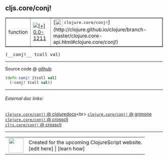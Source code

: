 ## cljs.core/conj!



 <table border="1">
<tr>
<td>function</td>
<td><a href="https://github.com/cljsinfo/cljs-api-docs/tree/0.0-1211"><img valign="middle" alt="[+] 0.0-1211" title="Added in 0.0-1211" src="https://img.shields.io/badge/+-0.0--1211-lightgrey.svg"></a> </td>
<td>
[<img height="24px" valign="middle" src="http://i.imgur.com/1GjPKvB.png"> <samp>clojure.core/conj!</samp>](http://clojure.github.io/clojure/branch-master/clojure.core-api.html#clojure.core/conj!)
</td>
</tr>
</table>


 <samp>
(__conj!__ tcoll val)<br>
</samp>

---







Source code @ [github](https://github.com/clojure/clojurescript/blob/r2069/src/cljs/cljs/core.cljs#L2468-L2469):

```clj
(defn conj! [tcoll val]
  (-conj! tcoll val))
```

<!--
Repo - tag - source tree - lines:

 <pre>
clojurescript @ r2069
└── src
    └── cljs
        └── cljs
            └── <ins>[core.cljs:2468-2469](https://github.com/clojure/clojurescript/blob/r2069/src/cljs/cljs/core.cljs#L2468-L2469)</ins>
</pre>

-->

---



###### External doc links:

[`clojure.core/conj!` @ clojuredocs](http://clojuredocs.org/clojure.core/conj!)<br>
[`clojure.core/conj!` @ grimoire](http://conj.io/store/v1/org.clojure/clojure/1.7.0-beta3/clj/clojure.core/conj%21/)<br>
[`clojure.core/conj!` @ crossclj](http://crossclj.info/fun/clojure.core/conj%21.html)<br>
[`cljs.core/conj!` @ crossclj](http://crossclj.info/fun/cljs.core.cljs/conj%21.html)<br>

---

 <table>
<tr><td>
<img valign="middle" align="right" width="48px" src="http://i.imgur.com/Hi20huC.png">
</td><td>
Created for the upcoming ClojureScript website.<br>
[edit here] | [learn how]
</td></tr></table>

[edit here]:https://github.com/cljsinfo/cljs-api-docs/blob/master/cljsdoc/cljs.core_conjBANG.cljsdoc
[learn how]:https://github.com/cljsinfo/cljs-api-docs/wiki/cljsdoc-files

<!--

This information was too distracting to show to readers, but I'll leave it
commented here since it is helpful to:

- pretty-print the data used to generate this document
- and show how to retrieve that data



The API data for this symbol:

```clj
{:ns "cljs.core",
 :name "conj!",
 :signature ["[tcoll val]"],
 :history [["+" "0.0-1211"]],
 :type "function",
 :full-name-encode "cljs.core_conjBANG",
 :source {:code "(defn conj! [tcoll val]\n  (-conj! tcoll val))",
          :title "Source code",
          :repo "clojurescript",
          :tag "r2069",
          :filename "src/cljs/cljs/core.cljs",
          :lines [2468 2469]},
 :full-name "cljs.core/conj!",
 :clj-symbol "clojure.core/conj!"}

```

Retrieve the API data for this symbol:

```clj
;; from Clojure REPL
(require '[clojure.edn :as edn])
(-> (slurp "https://raw.githubusercontent.com/cljsinfo/cljs-api-docs/catalog/cljs-api.edn")
    (edn/read-string)
    (get-in [:symbols "cljs.core/conj!"]))
```

-->
